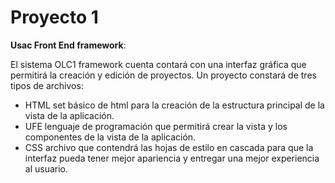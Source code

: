 # Proyecto 1

**Usac Front End framework**:

El sistema OLC1 framework cuenta contará con una interfaz gráfica que permitirá la creación y edición de proyectos. Un proyecto constará de tres tipos de archivos:

* HTML set básico de html para la creación de la estructura principal de la vista de la aplicación.
* UFE lenguaje de programación que permitirá crear la vista y los componentes de la vista de la aplicación.
* CSS archivo que contendrá las hojas de estilo en cascada para que la interfaz pueda tener mejor apariencia y entregar una mejor experiencia al usuario.